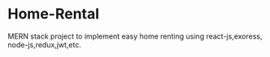 # Home-Rental
MERN stack project to implement easy home renting using react-js,exoress, node-js,redux,jwt,etc.
